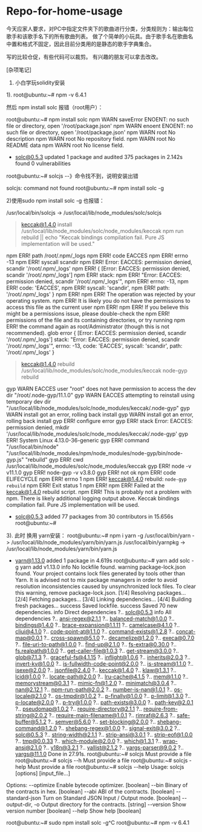 # Repo-for-home-usage
今天应家人要求，对PC中指定文件夹下的歌曲进行分类，分类规则为：输出每位 歌手和该歌手名下的所有歌曲列表。
做了个简单的小玩具。由于歌手名在歌曲名中置和格式不固定，因此目前分类用的是静态的歌手字典集合。

写的比较仓促，有些代码可以裁剪。
有兴趣的朋友可以拿去改改。


[杂项笔记]

1. 小白学玩solidity安装 

1).   root@ubuntu:~# npm -v
6.4.1

然后  npm install solc 报错（root用户）：

root@ubuntu:~# npm install solc
npm WARN saveError ENOENT: no such file or directory, open '/root/package.json'
npm WARN enoent ENOENT: no such file or directory, open '/root/package.json'
npm WARN root No description
npm WARN root No repository field.
npm WARN root No README data
npm WARN root No license field.

+ solc@0.5.3
updated 1 package and audited 375 packages in 2.142s
found 0 vulnerabilities

root@ubuntu:~# solcjs --》命令找不到，说明安装出错

solcjs: command not found
root@ubuntu:~# npm install solc -g



2)使用sudo npm install solc -g 也报错：


/usr/local/bin/solcjs -> /usr/local/lib/node_modules/solc/solcjs

> keccak@1.4.0 install /usr/local/lib/node_modules/solc/node_modules/keccak
> npm run rebuild || echo "Keccak bindings compilation fail. Pure JS implementation will be used."

npm ERR! path /root/.npm/_logs
npm ERR! code EACCES
npm ERR! errno -13
npm ERR! syscall scandir
npm ERR! Error: EACCES: permission denied, scandir '/root/.npm/_logs'
npm ERR!  { [Error: EACCES: permission denied, scandir '/root/.npm/_logs']
npm ERR!   stack:
npm ERR!    "Error: EACCES: permission denied, scandir '/root/.npm/_logs'",
npm ERR!   errno: -13,
npm ERR!   code: 'EACCES',
npm ERR!   syscall: 'scandir',
npm ERR!   path: '/root/.npm/_logs' }
npm ERR! 
npm ERR! The operation was rejected by your operating system.
npm ERR! It is likely you do not have the permissions to access this file as the current user
npm ERR! 
npm ERR! If you believe this might be a permissions issue, please double-check the
npm ERR! permissions of the file and its containing directories, or try running
npm ERR! the command again as root/Administrator (though this is not recommended).
glob error { [Error: EACCES: permission denied, scandir '/root/.npm/_logs']
  stack:
   "Error: EACCES: permission denied, scandir '/root/.npm/_logs'",
  errno: -13,
  code: 'EACCES',
  syscall: 'scandir',
  path: '/root/.npm/_logs' }

> keccak@1.4.0 rebuild /usr/local/lib/node_modules/solc/node_modules/keccak
> node-gyp rebuild

gyp WARN EACCES user "root" does not have permission to access the dev dir "/root/.node-gyp/11.1.0"
gyp WARN EACCES attempting to reinstall using temporary dev dir "/usr/local/lib/node_modules/solc/node_modules/keccak/.node-gyp"
gyp WARN install got an error, rolling back install
gyp WARN install got an error, rolling back install
gyp ERR! configure error 
gyp ERR! stack Error: EACCES: permission denied, mkdir '/usr/local/lib/node_modules/solc/node_modules/keccak/.node-gyp'
gyp ERR! System Linux 4.13.0-36-generic
gyp ERR! command "/usr/local/bin/node" "/usr/local/lib/node_modules/npm/node_modules/node-gyp/bin/node-gyp.js" "rebuild"
gyp ERR! cwd /usr/local/lib/node_modules/solc/node_modules/keccak
gyp ERR! node -v v11.1.0
gyp ERR! node-gyp -v v3.8.0
gyp ERR! not ok 
npm ERR! code ELIFECYCLE
npm ERR! errno 1
npm ERR! keccak@1.4.0 rebuild: `node-gyp rebuild`
npm ERR! Exit status 1
npm ERR! 
npm ERR! Failed at the keccak@1.4.0 rebuild script.
npm ERR! This is probably not a problem with npm. There is likely additional logging output above.
Keccak bindings compilation fail. Pure JS implementation will be used.
+ solc@0.5.3
added 77 packages from 30 contributors in 15.656s
root@ubuntu:~#




3). 此时 换用 yarn安装：
root@ubuntu:~# npm i yarn -g
/usr/local/bin/yarn -> /usr/local/lib/node_modules/yarn/bin/yarn.js
/usr/local/bin/yarnpkg -> /usr/local/lib/node_modules/yarn/bin/yarn.js
+ yarn@1.13.0
added 1 package in 4.619s
root@ubuntu:~# yarn add solc -g
yarn add v1.13.0
info No lockfile found.
warning package-lock.json found. Your project contains lock files generated by tools other than Yarn. It is advised not to mix package managers in order to avoid resolution inconsistencies caused by unsynchronized lock files. To clear this warning, remove package-lock.json.
[1/4] Resolving packages...
[2/4] Fetching packages...
[3/4] Linking dependencies...
[4/4] Building fresh packages...
success Saved lockfile.
success Saved 70 new dependencies.
info Direct dependencies
?.. solc@0.5.3
info All dependencies
?.. ansi-regex@2.1.1
?.. balanced-match@1.0.0
?.. bindings@1.4.0
?.. brace-expansion@1.1.11
?.. camelcase@4.1.0
?.. cliui@4.1.0
?.. code-point-at@1.1.0
?.. command-exists@1.2.8
?.. concat-map@0.0.1
?.. cross-spawn@5.1.0
?.. decamelize@1.2.0
?.. execa@0.7.0
?.. file-uri-to-path@1.0.0
?.. find-up@2.1.0
?.. fs-extra@0.30.0
?.. fs.realpath@1.0.0
?.. get-caller-file@1.0.3
?.. get-stream@3.0.0
?.. glob@7.1.3
?.. graceful-fs@4.1.15
?.. inflight@1.0.6
?.. inherits@2.0.3
?.. invert-kv@1.0.0
?.. is-fullwidth-code-point@2.0.0
?.. is-stream@1.1.0
?.. isexe@2.0.0
?.. jsonfile@2.4.0
?.. keccak@1.4.0
?.. klaw@1.3.1
?.. lcid@1.0.0
?.. locate-path@2.0.0
?.. lru-cache@4.1.5
?.. mem@1.1.0
?.. memorystream@0.3.1
?.. mimic-fn@1.2.0
?.. minimatch@3.0.4
?.. nan@2.12.1
?.. npm-run-path@2.0.2
?.. number-is-nan@1.0.1
?.. os-locale@2.1.0
?.. os-tmpdir@1.0.2
?.. p-finally@1.0.0
?.. p-limit@1.3.0
?.. p-locate@2.0.0
?.. p-try@1.0.0
?.. path-exists@3.0.0
?.. path-key@2.0.1
?.. pseudomap@1.0.2
?.. require-directory@2.1.1
?.. require-from-string@2.0.2
?.. require-main-filename@1.0.1
?.. rimraf@2.6.3
?.. safe-buffer@5.1.2
?.. semver@5.6.0
?.. set-blocking@2.0.0
?.. shebang-command@1.2.0
?.. shebang-regex@1.0.0
?.. signal-exit@3.0.2
?.. solc@0.5.3
?.. string-width@2.1.1
?.. strip-ansi@3.0.1
?.. strip-eof@1.0.0
?.. tmp@0.0.33
?.. which-module@2.0.0
?.. which@1.3.1
?.. wrap-ansi@2.1.0
?.. y18n@3.2.1
?.. yallist@2.1.2
?.. yargs-parser@9.0.2
?.. yargs@11.1.0
Done in 27.91s.
root@ubuntu:~# solcjs
Must provide a file
root@ubuntu:~# solcjs --h
Must provide a file
root@ubuntu:~# solcjs -help
Must provide a file
root@ubuntu:~# solcjs --help
Usage: solcjs [options] [input_file...]

Options:
  --optimize        Enable bytecode optimizer.                         [boolean]
  --bin             Binary of the contracts in hex.                    [boolean]
  --abi             ABI of the contracts.                              [boolean]
  --standard-json   Turn on Standard JSON Input / Output mode.         [boolean]
  --output-dir, -o  Output directory for the contracts.                 [string]
  --version         Show version number                                [boolean]
  --help            Show help                                          [boolean]

root@ubuntu:~# sudo npm install solc -g^C
root@ubuntu:~# npm -v
6.4.1
